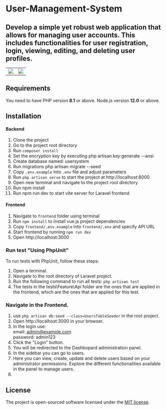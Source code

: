 # User-Management-System
## Develop a simple yet robust web application that allows for managing user accounts. This includes functionalities for user registration, login, viewing, editing, and deleting user profiles.


<table>
    <tr>
        <td>
            <a href="https://laravel.com"><img src="https://i.imgur.com/pBNT1yy.png" /></a>
        </td>
        <td>
            <a href="https://vuejs.org/"><img src="https://i.imgur.com/BxQe48y.png" /></a>
        </td>
    </tr>
</table> 


## Requirements
You need to have PHP version **8.1** or above. Node.js version **12.0** or above.


## Installation

#### Backend
1. Clone the project
2. Go to the project root directory
3. Run `composer install`
4. Set the encryption key by executing php artisan key:generate --ansi
5. Create database named: usersystem
6. Run migrations php artisan migrate --seed  
7. Copy `.env.example` into `.env` file and adjust parameters
8. Run `php artisan serve` to start the project at http://localhost:8000
9. Open new terminal and navigate to the project root directory
10. Run npm install
11. Run npm run dev to start vite server for Laravel frontend


#### Frontend
1. Navigate to `frontend` folder using terminal
2. Run `npm install` to install vue.js project dependencies
3. Copy `frontend/.env.example` into `frontend/.env` and specify API URL
4. Start frontend by running `npm run dev`
5. Open http://localhost:3000

### Run test "Using PhpUnit"
To run tests with PhpUnit, follow these steps:

1. Open a terminal.
2. Navigate to the root directory of Laravel project.
3. Run the following command to run all tests: `php artisan test`
4. The tests in the tests\Feature\Api folder are the ones that are applied in the frontend, which are the ones that are applied for this test.

### Navigate in the Frontend.

1. use `php artisan db:seed --class=UsersTableSeeder` in the root project.
2. Open http://localhost:3000 in your browser.
3. In the login use:  
    email:     admin@example.com  
    password:  admin123
4. Click the "Login" button.
5. You will be redirected to the Dashbopard administration panel.
6. In the sidebar you can go to users.
7. Here you can view, create, update and delete users based on your administrator permissions. Explore the different functionalities available in the panel to manage users.
8. 


## License

The project is open-sourced software licensed under the [MIT license](https://opensource.org/licenses/MIT).
